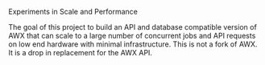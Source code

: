 Experiments in Scale and Performance


The goal of this project to build an API and database compatible version of AWX
that can scale to a large number of concurrent jobs and API requests on low end
hardware with minimal infrastructure.  This is not a fork of AWX.  It is a drop
in replacement for the AWX API.












